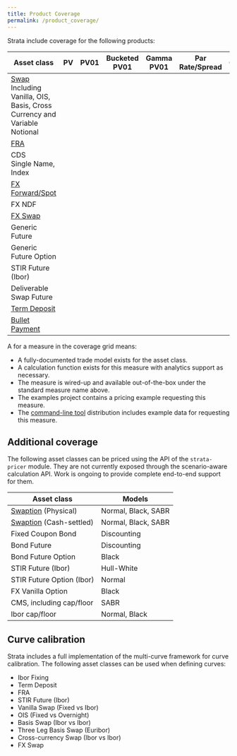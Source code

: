 ```yaml
---
title: Product Coverage
permalink: /product_coverage/
---
```


Strata include coverage for the following products:

<table class="product-coverage">
  <thead>
    <tr>
      <th class="asset">Asset class</th>
      <th>PV</th>
      <th>PV01</th>
      <th>Bucketed PV01</th>
      <th>Gamma PV01</th>
      <th>Par Rate/Spread</th>
      <th>CS01</th>
      <th>Bucketed CS01</th>
      <th>Cashflows</th>
    </tr>
  </thead>
  <tbody>
  <tr>
    <td class="asset"><a href="{{site.baseurl}}/swap">Swap</a><br />
    Including Vanilla, OIS, Basis, Cross Currency and Variable Notional</td>
    <td><i class="fa fa-check"></i></td>
    <td><i class="fa fa-check"></i></td>
    <td><i class="fa fa-check"></i></td>
    <td><i class="fa fa-check"></i></td>
    <td><i class="fa fa-check"></i></td>
    <td class="na"></td>
    <td class="na"></td>
    <td><i class="fa fa-check"></i></td>
  </tr>
  <tr>
    <td class="asset"><a href="{{site.baseurl}}/fra">FRA</a></td>
    <td><i class="fa fa-check"></i></td>
    <td><i class="fa fa-check"></i></td>
    <td><i class="fa fa-check"></i></td>
    <td><i class="fa fa-check"></i></td>
    <td><i class="fa fa-check"></i></td>
    <td class="na"></td>
    <td class="na"></td>
    <td><i class="fa fa-check"></i></td>
  </tr>
  <tr>
    <td class="asset">CDS<br />Single Name, Index</td>
    <td><i class="fa fa-check"></i></td>
    <td><i class="fa fa-check"></i></td>
    <td><i class="fa fa-check"></i></td>
    <td></td>
    <td></td>
    <td><i class="fa fa-check"></i></td>
    <td><i class="fa fa-check"></i></td>
    <td></td>
  </tr>
  <tr>
    <td class="asset"><a href="{{site.baseurl}}/fx_single">FX Forward/Spot</a></td>
    <td><i class="fa fa-check"></i></td>
    <td><i class="fa fa-check"></i></td>
    <td><i class="fa fa-check"></i></td>
    <td></td>
    <td><i class="fa fa-check"></i></td>
    <td class="na"></td>
    <td class="na"></td>
    <td></td>
  </tr>
  <tr>
    <td class="asset">FX NDF</td>
    <td><i class="fa fa-check"></i></td>
    <td><i class="fa fa-check"></i></td>
    <td><i class="fa fa-check"></i></td>
    <td></td>
    <td><i class="fa fa-check"></i></td>
    <td class="na"></td>
    <td class="na"></td>
    <td></td>
  </tr>
  <tr>
    <td class="asset"><a href="{{site.baseurl}}/fx_swap">FX Swap</a></td>
    <td><i class="fa fa-check"></i></td>
    <td><i class="fa fa-check"></i></td>
    <td><i class="fa fa-check"></i></td>
    <td></td>
    <td><i class="fa fa-check"></i></td>
    <td class="na"></td>
    <td class="na"></td>
    <td></td>
  </tr>
  <tr>
    <td class="asset">Generic Future</td>
    <td><i class="fa fa-check"></i></td>
    <td class="na"></td>
    <td class="na"></td>
    <td class="na"></td>
    <td class="na"></td>
    <td class="na"></td>
    <td class="na"></td>
    <td class="na"></td>
  </tr>
  <tr>
    <td class="asset">Generic Future Option</td>
    <td><i class="fa fa-check"></i></td>
    <td class="na"></td>
    <td class="na"></td>
    <td class="na"></td>
    <td class="na"></td>
    <td class="na"></td>
    <td class="na"></td>
    <td class="na"></td>
  </tr>
  <tr>
    <td class="asset">STIR Future (Ibor)</td>
    <td><i class="fa fa-check"></i></td>
    <td><i class="fa fa-check"></i></td>
    <td><i class="fa fa-check"></i></td>
    <td></td>
    <td><i class="fa fa-check"></i></td>
    <td class="na"></td>
    <td class="na"></td>
    <td></td>
  </tr>
  <tr>
    <td class="asset">Deliverable Swap Future</td>
    <td><i class="fa fa-check"></i></td>
    <td><i class="fa fa-check"></i></td>
    <td><i class="fa fa-check"></i></td>
    <td></td>
    <td></td>
    <td class="na"></td>
    <td class="na"></td>
    <td></td>
  </tr>
  <tr>
    <td class="asset"><a href="{{site.baseurl}}/term_deposit">Term Deposit</a></td>
    <td><i class="fa fa-check"></i></td>
    <td><i class="fa fa-check"></i></td>
    <td><i class="fa fa-check"></i></td>
    <td></td>
    <td><i class="fa fa-check"></i></td>
    <td class="na"></td>
    <td class="na"></td>
    <td></td>
  </tr>
  <tr>
    <td class="asset"><a href="{{site.baseurl}}/bullet_payment">Bullet Payment</a></td>
    <td><i class="fa fa-check"></i></td>
    <td><i class="fa fa-check"></i></td>
    <td><i class="fa fa-check"></i></td>
    <td></td>
    <td></td>
    <td class="na"></td>
    <td class="na"></td>
    <td></td>
  </tr>
  </tbody>
</table>

A <i class="fa fa-check"></i> for a measure in the coverage grid means:

* A fully-documented trade model exists for the asset class.
* A calculation function exists for this measure with analytics support as necessary.
* The measure is wired-up and available out-of-the-box under the standard measure name above.
* The examples project contains a pricing example requesting this measure.
* The [command-line tool]({{site.baseurl}}/command_line_tool) distribution includes example data for requesting this measure.


## Additional coverage

The following asset classes can be priced using the API of the `strata-pricer` module.
They are not currently exposed through the scenario-aware calculation API.
Work is ongoing to provide complete end-to-end support for them.

<table class="product-coverage">
  <thead>
    <tr>
      <th class="asset">Asset class</th>
      <th>Models</th>
    </tr>
  </thead>
  <tbody>
  <tr>
    <td class="asset"><a href="{{site.baseurl}}/swaption">Swaption</a> (Physical)</td>
    <td>Normal, Black, SABR</td>
  </tr>
  <tr>
    <td class="asset"><a href="{{site.baseurl}}/swaption">Swaption</a> (Cash-settled)</td>
    <td>Normal, Black, SABR</td>
  </tr>
  <tr>
    <td class="asset">Fixed Coupon Bond</td>
    <td>Discounting</td>
  </tr>
  <tr>
    <td class="asset">Bond Future</td>
    <td>Discounting</td>
  </tr>
  <tr>
    <td class="asset">Bond Future Option</td>
    <td>Black</td>
  </tr>
  <tr>
    <td class="asset">STIR Future (Ibor)</td>
    <td>Hull-White</td>
  </tr>
  <tr>
    <td class="asset">STIR Future Option (Ibor)</td>
    <td>Normal</td>
  </tr>
  <tr>
    <td class="asset">FX Vanilla Option</td>
    <td>Black</td>
  </tr>
  <tr>
    <td class="asset">CMS, including cap/floor</td>
    <td>SABR</td>
  </tr>
  <tr>
    <td class="asset">Ibor cap/floor</td>
    <td>Normal, Black</td>
  </tr>
  </tbody>
</table>


## Curve calibration

Strata includes a full implementation of the multi-curve framework for curve calibration.
The following asset classes can be used when defining curves:

* Ibor Fixing
* Term Deposit
* FRA
* STIR Future (Ibor)
* Vanilla Swap (Fixed vs Ibor)
* OIS (Fixed vs Overnight)
* Basis Swap (Ibor vs Ibor)
* Three Leg Basis Swap (Euribor)
* Cross-currency Swap (Ibor vs Ibor)
* FX Swap
